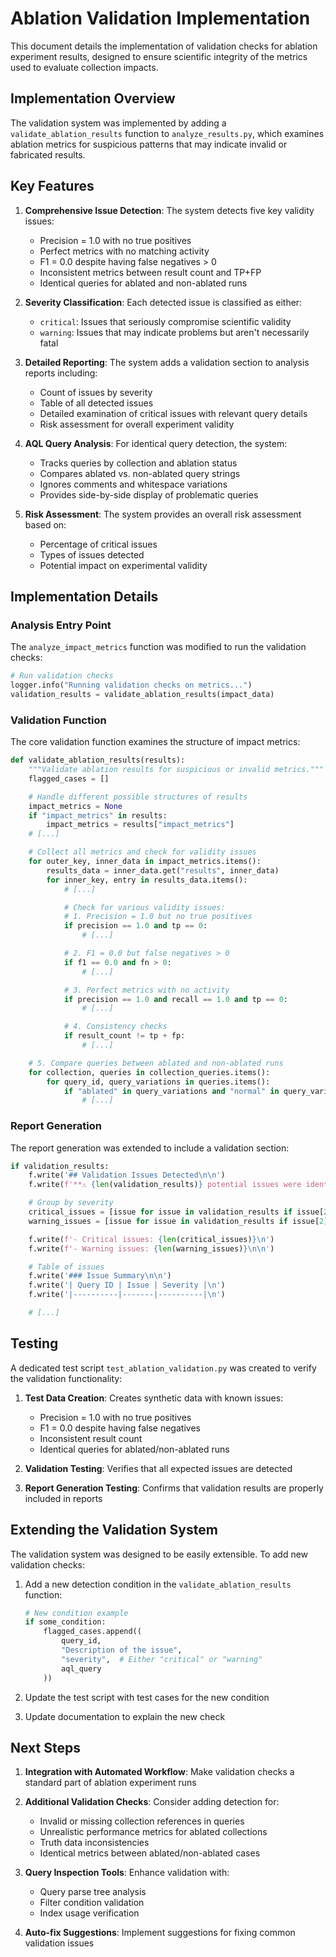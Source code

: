 # Ablation Validation Implementation

This document details the implementation of validation checks for ablation experiment results, designed to ensure scientific integrity of the metrics used to evaluate collection impacts.

## Implementation Overview

The validation system was implemented by adding a `validate_ablation_results` function to `analyze_results.py`, which examines ablation metrics for suspicious patterns that may indicate invalid or fabricated results.

## Key Features

1. **Comprehensive Issue Detection**: The system detects five key validity issues:
   - Precision = 1.0 with no true positives
   - Perfect metrics with no matching activity
   - F1 = 0.0 despite having false negatives > 0
   - Inconsistent metrics between result count and TP+FP
   - Identical queries for ablated and non-ablated runs

2. **Severity Classification**: Each detected issue is classified as either:
   - `critical`: Issues that seriously compromise scientific validity
   - `warning`: Issues that may indicate problems but aren't necessarily fatal

3. **Detailed Reporting**: The system adds a validation section to analysis reports including:
   - Count of issues by severity
   - Table of all detected issues
   - Detailed examination of critical issues with relevant query details
   - Risk assessment for overall experiment validity

4. **AQL Query Analysis**: For identical query detection, the system:
   - Tracks queries by collection and ablation status
   - Compares ablated vs. non-ablated query strings
   - Ignores comments and whitespace variations
   - Provides side-by-side display of problematic queries

5. **Risk Assessment**: The system provides an overall risk assessment based on:
   - Percentage of critical issues
   - Types of issues detected
   - Potential impact on experimental validity

## Implementation Details

### Analysis Entry Point

The `analyze_impact_metrics` function was modified to run the validation checks:

```python
# Run validation checks
logger.info("Running validation checks on metrics...")
validation_results = validate_ablation_results(impact_data)
```

### Validation Function

The core validation function examines the structure of impact metrics:

```python
def validate_ablation_results(results):
    """Validate ablation results for suspicious or invalid metrics."""
    flagged_cases = []

    # Handle different possible structures of results
    impact_metrics = None
    if "impact_metrics" in results:
        impact_metrics = results["impact_metrics"]
    # [...]

    # Collect all metrics and check for validity issues
    for outer_key, inner_data in impact_metrics.items():
        results_data = inner_data.get("results", inner_data)
        for inner_key, entry in results_data.items():
            # [...]

            # Check for various validity issues:
            # 1. Precision = 1.0 but no true positives
            if precision == 1.0 and tp == 0:
                # [...]

            # 2. F1 = 0.0 but false negatives > 0
            if f1 == 0.0 and fn > 0:
                # [...]

            # 3. Perfect metrics with no activity
            if precision == 1.0 and recall == 1.0 and tp == 0:
                # [...]

            # 4. Consistency checks
            if result_count != tp + fp:
                # [...]

    # 5. Compare queries between ablated and non-ablated runs
    for collection, queries in collection_queries.items():
        for query_id, query_variations in queries.items():
            if "ablated" in query_variations and "normal" in query_variations:
                # [...]
```

### Report Generation

The report generation was extended to include a validation section:

```python
if validation_results:
    f.write('## Validation Issues Detected\n\n')
    f.write(f'**⚠️ {len(validation_results)} potential issues were identified**\n\n')

    # Group by severity
    critical_issues = [issue for issue in validation_results if issue[2] == "critical"]
    warning_issues = [issue for issue in validation_results if issue[2] == "warning"]

    f.write(f'- Critical issues: {len(critical_issues)}\n')
    f.write(f'- Warning issues: {len(warning_issues)}\n\n')

    # Table of issues
    f.write('### Issue Summary\n\n')
    f.write('| Query ID | Issue | Severity |\n')
    f.write('|----------|-------|----------|\n')

    # [...]
```

## Testing

A dedicated test script `test_ablation_validation.py` was created to verify the validation functionality:

1. **Test Data Creation**: Creates synthetic data with known issues:
   - Precision = 1.0 with no true positives
   - F1 = 0.0 despite having false negatives
   - Inconsistent result count
   - Identical queries for ablated/non-ablated runs

2. **Validation Testing**: Verifies that all expected issues are detected

3. **Report Generation Testing**: Confirms that validation results are properly included in reports

## Extending the Validation System

The validation system was designed to be easily extensible. To add new validation checks:

1. Add a new detection condition in the `validate_ablation_results` function:
   ```python
   # New condition example
   if some_condition:
       flagged_cases.append((
           query_id,
           "Description of the issue",
           "severity",  # Either "critical" or "warning"
           aql_query
       ))
   ```

2. Update the test script with test cases for the new condition

3. Update documentation to explain the new check

## Next Steps

1. **Integration with Automated Workflow**: Make validation checks a standard part of ablation experiment runs

2. **Additional Validation Checks**: Consider adding detection for:
   - Invalid or missing collection references in queries
   - Unrealistic performance metrics for ablated collections
   - Truth data inconsistencies
   - Identical metrics between ablated/non-ablated cases

3. **Query Inspection Tools**: Enhance validation with:
   - Query parse tree analysis
   - Filter condition validation
   - Index usage verification

4. **Auto-fix Suggestions**: Implement suggestions for fixing common validation issues
